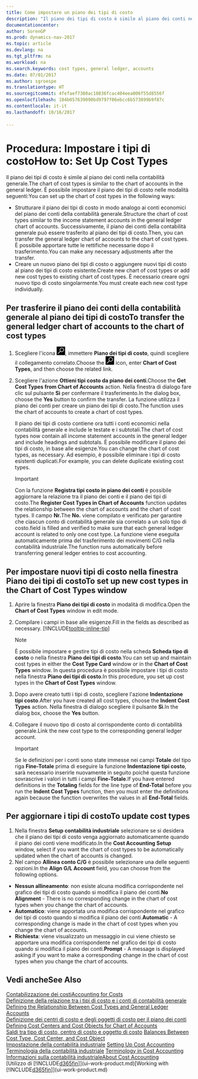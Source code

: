 ```yaml
---
title: Come impostare un piano dei tipi di costo
description: "Il piano dei tipi di costo è simile al piano dei conti nella contabilità generale."
documentationcenter: 
author: SorenGP
ms.prod: dynamics-nav-2017
ms.topic: article
ms.devlang: na
ms.tgt_pltfrm: na
ms.workload: na
ms.search.keywords: cost types, general ledger, accounts
ms.date: 07/01/2017
ms.author: sgroespe
ms.translationtype: HT
ms.sourcegitcommit: 4fefaef7380ac10836fcac404eea006f55d8556f
ms.openlocfilehash: 104b057639090bd9797f06ebcc6b573899b9f87c
ms.contentlocale: it-it
ms.lasthandoff: 10/16/2017

---
```

# <a name="how-to-set-up-cost-types"></a><span data-ttu-id="d3879-103">Procedura: Impostare i tipi di costo</span><span class="sxs-lookup"><span data-stu-id="d3879-103">How to: Set Up Cost Types</span></span>
<span data-ttu-id="d3879-104">Il piano dei tipi di costo è simile al piano dei conti nella contabilità generale.</span><span class="sxs-lookup"><span data-stu-id="d3879-104">The chart of cost types is similar to the chart of accounts in the general ledger.</span></span> <span data-ttu-id="d3879-105">È possibile impostare il piano dei tipi di costo nelle modalità seguenti:</span><span class="sxs-lookup"><span data-stu-id="d3879-105">You can set up the chart of cost types in the following ways:</span></span>  

-   <span data-ttu-id="d3879-106">Strutturare il piano dei tipi di costo in modo analogo ai conti economici del piano dei conti della contabilità generale.</span><span class="sxs-lookup"><span data-stu-id="d3879-106">Structure the chart of cost types similar to the income statement accounts in the general ledger chart of accounts.</span></span> <span data-ttu-id="d3879-107">Successivamente, il piano dei conti della contabilità generale può essere trasferito al piano dei tipi di costo.</span><span class="sxs-lookup"><span data-stu-id="d3879-107">Then, you can transfer the general ledger chart of accounts to the chart of cost types.</span></span> <span data-ttu-id="d3879-108">È possibile apportare tutte le rettifiche necessarie dopo il trasferimento.</span><span class="sxs-lookup"><span data-stu-id="d3879-108">You can make any necessary adjustments after the transfer.</span></span>  
-   <span data-ttu-id="d3879-109">Creare un nuovo piano dei tipi di costo o aggiungere nuovi tipi di costo al piano dei tipi di costo esistente.</span><span class="sxs-lookup"><span data-stu-id="d3879-109">Create new chart of cost types or add new cost types to existing chart of cost types.</span></span> <span data-ttu-id="d3879-110">È necessario creare ogni nuovo tipo di costo singolarmente.</span><span class="sxs-lookup"><span data-stu-id="d3879-110">You must create each new cost type individually.</span></span>  

## <a name="to-transfer-the-general-ledger-chart-of-accounts-to-the-chart-of-cost-types"></a><span data-ttu-id="d3879-111">Per trasferire il piano dei conti della contabilità generale al piano dei tipi di costo</span><span class="sxs-lookup"><span data-stu-id="d3879-111">To transfer the general ledger chart of accounts to the chart of cost types</span></span>  
1.  <span data-ttu-id="d3879-112">Scegliere l'icona ![Cerca pagina o report](media/ui-search/search_small.png "icona Cerca pagina o report"), immettere **Piano dei tipi di costo**, quindi scegliere il collegamento correlato.</span><span class="sxs-lookup"><span data-stu-id="d3879-112">Choose the ![Search for Page or Report](media/ui-search/search_small.png "Search for Page or Report icon") icon, enter **Chart of Cost Types**, and then choose the related link.</span></span>  
2.  <span data-ttu-id="d3879-113">Scegliere l'azione **Ottieni tipi costo da piano dei conti**.</span><span class="sxs-lookup"><span data-stu-id="d3879-113">Choose the **Get Cost Types from Chart of Accounts** action.</span></span> <span data-ttu-id="d3879-114">Nella finestra di dialogo fare clic sul pulsante **Sì** per confermare il trasferimento.</span><span class="sxs-lookup"><span data-stu-id="d3879-114">In the dialog box, choose the **Yes** button to confirm the transfer.</span></span> <span data-ttu-id="d3879-115">La funzione utilizza il piano dei conti per creare un piano dei tipi di costo.</span><span class="sxs-lookup"><span data-stu-id="d3879-115">The function uses the chart of accounts to create a chart of cost types.</span></span>  

    <span data-ttu-id="d3879-116">Il piano dei tipi di costo contiene ora tutti i conti economici nella contabilità generale e include le testate e i subtotali.</span><span class="sxs-lookup"><span data-stu-id="d3879-116">The chart of cost types now contain all income statement accounts in the general ledger and include headings and subtotals.</span></span> <span data-ttu-id="d3879-117">È possibile modificare il piano dei tipi di costo, in base alle esigenze.</span><span class="sxs-lookup"><span data-stu-id="d3879-117">You can change the chart of cost types, as necessary.</span></span> <span data-ttu-id="d3879-118">Ad esempio, è possibile eliminare i tipi di costo esistenti duplicati.</span><span class="sxs-lookup"><span data-stu-id="d3879-118">For example, you can delete duplicate existing cost types.</span></span>  

    > [!IMPORTANT]  
    >  <span data-ttu-id="d3879-119">Con la funzione **Registra tipi costo in piano dei conti** è possibile aggiornare la relazione tra il piano dei conti e il piano dei tipi di costo.</span><span class="sxs-lookup"><span data-stu-id="d3879-119">The **Register Cost Types in Chart of Accounts** function updates the relationship between the chart of accounts and the chart of cost types.</span></span> <span data-ttu-id="d3879-120">Il campo **Nr.**</span><span class="sxs-lookup"><span data-stu-id="d3879-120">The **No.**</span></span> <span data-ttu-id="d3879-121">viene compilato e verificato per garantire che ciascun conto di contabilità generale sia correlato a un solo tipo di costo.</span><span class="sxs-lookup"><span data-stu-id="d3879-121">field is filled and verified to make sure that each general ledger account is related to only one cost type.</span></span> <span data-ttu-id="d3879-122">La funzione viene eseguita automaticamente prima del trasferimento dei movimenti C/G nella contabilità industriale.</span><span class="sxs-lookup"><span data-stu-id="d3879-122">The function runs automatically before transferring general ledger entries to cost accounting.</span></span>  

## <a name="to-set-up-new-cost-types-in-the-chart-of-cost-types-window"></a><span data-ttu-id="d3879-123">Per impostare nuovi tipi di costo nella finestra Piano dei tipi di costo</span><span class="sxs-lookup"><span data-stu-id="d3879-123">To set up new cost types in the Chart of Cost Types window</span></span>  
1.  <span data-ttu-id="d3879-124">Aprire la finestra **Piano dei tipi di costo** in modalità di modifica.</span><span class="sxs-lookup"><span data-stu-id="d3879-124">Open the **Chart of Cost Types** window in edit mode.</span></span>  
2.  <span data-ttu-id="d3879-125">Compilare i campi in base alle esigenze.</span><span class="sxs-lookup"><span data-stu-id="d3879-125">Fill in the fields as described as necessary.</span></span> [!INCLUDE[tooltip-inline-tip](includes/tooltip-inline-tip_md.md)]

    > [!NOTE]  
    >  <span data-ttu-id="d3879-126">È possibile impostare e gestire tipi di costo nella scheda **Scheda tipo di costo** o nella finestra **Piano dei tipi di costo**.</span><span class="sxs-lookup"><span data-stu-id="d3879-126">You can set up and maintain cost types in either the **Cost Type Card** window or in the **Chart of Cost Types** window.</span></span> <span data-ttu-id="d3879-127">In questa procedura è possibile impostare i tipi di costo nella finestra  **Piano dei tipi di costo**.</span><span class="sxs-lookup"><span data-stu-id="d3879-127">In this procedure, you set up cost types in the **Chart of Cost Types** window.</span></span>

3.  <span data-ttu-id="d3879-128">Dopo avere creato tutti i tipi di costo, scegliere l'azione **Indentazione tipi costo**.</span><span class="sxs-lookup"><span data-stu-id="d3879-128">After you have created all cost types, choose the **Indent Cost Types** action.</span></span> <span data-ttu-id="d3879-129">Nella finestra di dialogo scegliere il pulsante **Sì**.</span><span class="sxs-lookup"><span data-stu-id="d3879-129">In the dialog box, choose the **Yes** button.</span></span>  
4.  <span data-ttu-id="d3879-130">Collegare il nuovo tipo di costo al corrispondente conto di contabilità generale.</span><span class="sxs-lookup"><span data-stu-id="d3879-130">Link the new cost type to the corresponding general ledger account.</span></span>  

    > [!IMPORTANT]  
    >  <span data-ttu-id="d3879-131">Se le definizioni per i conti sono state immesse nei campi **Totale** del tipo riga **Fine-Totale** prima di eseguire la funzione **Indentazione tipi costo**, sarà necessario inserirle nuovamente in seguito poiché questa funzione sovrascrive i valori in tutti i campi **Fine-Totale**.</span><span class="sxs-lookup"><span data-stu-id="d3879-131">If you have entered definitions in the **Totaling** fields for the line type of **End-Total** before you run the **Indent Cost Types** function, then you must enter the definitions again because the function overwrites the values in all **End-Total** fields.</span></span>  

## <a name="to-update-cost-types"></a><span data-ttu-id="d3879-132">Per aggiornare i tipi di costo</span><span class="sxs-lookup"><span data-stu-id="d3879-132">To update cost types</span></span>  
1.  <span data-ttu-id="d3879-133">Nella finestra **Setup contabilità industriale** selezionare se si desidera che il piano dei tipi di costo venga aggiornato automaticamente quando il piano dei conti viene modificato.</span><span class="sxs-lookup"><span data-stu-id="d3879-133">In the **Cost Accounting Setup** window, select if you want the chart of cost types to be automatically updated when the chart of accounts is changed.</span></span>  
2.  <span data-ttu-id="d3879-134">Nel campo **Allinea conto C/G** è possibile selezionare una delle seguenti opzioni.</span><span class="sxs-lookup"><span data-stu-id="d3879-134">In the **Align G/L Account** field, you can choose from the following options.</span></span>  

- <span data-ttu-id="d3879-135">**Nessun allineamento**: non esiste alcuna modifica corrispondente nel grafico dei tipi di costo quando si modifica il piano dei conti.</span><span class="sxs-lookup"><span data-stu-id="d3879-135">**No Alignment** - There is no corresponding change in the chart of cost types when you change the chart of accounts.</span></span>  
- <span data-ttu-id="d3879-136">**Automatico**: viene apportata una modifica corrispondente nel grafico dei tipi di costo quando si modifica il piano dei conti.</span><span class="sxs-lookup"><span data-stu-id="d3879-136">**Automatic** - A corresponding change is made in the chart of cost types when you change the chart of accounts.</span></span>  
- <span data-ttu-id="d3879-137">**Richiesta**: viene visualizzato un messaggio in cui viene chiesto se apportare una modifica corrispondente nel grafico dei tipi di costo quando si modifica il piano dei conti.</span><span class="sxs-lookup"><span data-stu-id="d3879-137">**Prompt** - A message is displayed asking if you want to make a corresponding change in the chart of cost types when you change the chart of accounts.</span></span>  

## <a name="see-also"></a><span data-ttu-id="d3879-138">Vedi anche</span><span class="sxs-lookup"><span data-stu-id="d3879-138">See Also</span></span>  
[<span data-ttu-id="d3879-139">Contabilizzazione dei costi</span><span class="sxs-lookup"><span data-stu-id="d3879-139">Accounting for Costs</span></span>](finance-manage-cost-accounting.md)  
<span data-ttu-id="d3879-140">[Definizione della relazione tra i tipi di costo e i conti di contabilità generale](finance-defining-the-relationship-between-cost-types-and-general-ledger-accounts.md) </span><span class="sxs-lookup"><span data-stu-id="d3879-140">[Defining the Relationship Between Cost Types and General Ledger Accounts](finance-defining-the-relationship-between-cost-types-and-general-ledger-accounts.md) </span></span>  
<span data-ttu-id="d3879-141">[Definizione dei centri di costo e degli oggetti di costo per il piano dei conti](finance-defining-cost-centers-and-cost-objects-for-chart-of-accounts.md) </span><span class="sxs-lookup"><span data-stu-id="d3879-141">[Defining Cost Centers and Cost Objects for Chart of Accounts](finance-defining-cost-centers-and-cost-objects-for-chart-of-accounts.md) </span></span>  
<span data-ttu-id="d3879-142">[Saldi tra tipo di costo, centro di costo e oggetto di costo](finance-balances-between-cost-type-cost-center-and-cost-object.md) </span><span class="sxs-lookup"><span data-stu-id="d3879-142">[Balances Between Cost Type, Cost Center, and Cost Object](finance-balances-between-cost-type-cost-center-and-cost-object.md) </span></span>  
<span data-ttu-id="d3879-143">[Impostazione della contabilità industriale](finance-set-up-cost-accounting.md) </span><span class="sxs-lookup"><span data-stu-id="d3879-143">[Setting Up Cost Accounting](finance-set-up-cost-accounting.md) </span></span>  
<span data-ttu-id="d3879-144">[Terminologia della contabilità industriale](finance-terminology-in-cost-accounting.md) </span><span class="sxs-lookup"><span data-stu-id="d3879-144">[Terminology in Cost Accounting](finance-terminology-in-cost-accounting.md) </span></span>  
[<span data-ttu-id="d3879-145">Informazioni sulla contabilità industriale</span><span class="sxs-lookup"><span data-stu-id="d3879-145">About Cost Accounting</span></span>](finance-about-cost-accounting.md)  
<span data-ttu-id="d3879-146">[Utilizzo di [!INCLUDE[d365fin](includes/d365fin_md.md)]](ui-work-product.md)</span><span class="sxs-lookup"><span data-stu-id="d3879-146">[Working with [!INCLUDE[d365fin](includes/d365fin_md.md)]](ui-work-product.md)</span></span>

